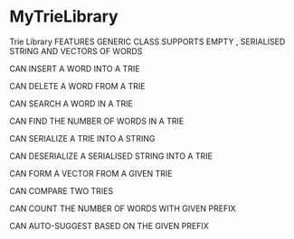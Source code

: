 # MyTrieLibrary
Trie Library
FEATURES
GENERIC CLASS SUPPORTS EMPTY , SERIALISED STRING AND VECTORS OF WORDS

CAN INSERT A WORD INTO A TRIE

CAN DELETE A WORD FROM A TRIE

CAN SEARCH A WORD IN A TRIE

CAN FIND THE NUMBER OF WORDS IN A TRIE

CAN SERIALIZE A TRIE INTO A STRING 

CAN DESERIALIZE A SERIALISED STRING INTO A TRIE

CAN FORM A VECTOR FROM A GIVEN TRIE

CAN COMPARE TWO TRIES 

CAN COUNT THE NUMBER OF WORDS WITH GIVEN PREFIX

CAN AUTO-SUGGEST BASED ON THE GIVEN PREFIX
